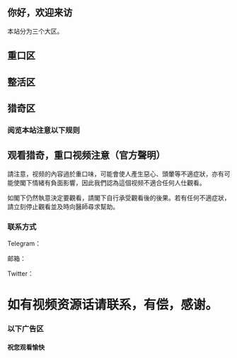 ## 你好，欢迎来访

本站分为三个大区。

## 重口区

## 整活区

## 猎奇区


### 阅览本站注意以下规则


## 观看猎奇，重口视频注意（官方聲明）

請注意，视频的內容過於重口味，可能會使人產生惡心、頭暈等不適症狀，亦有可能使閣下情緒有負面影響，因此我們認為這個视频不適合任何人仕觀看。

如閣下仍然執意決定要觀看，請閣下自行承受觀看後的後果。若有任何不適症狀，請立刻停止觀看並及時向醫師尋求幫助。 

### 联系方式

Telegram：

邮箱：

Twitter：

# 如有视频资源话请联系，有偿，感谢。
### 以下广告区



#### 祝您观看愉快

